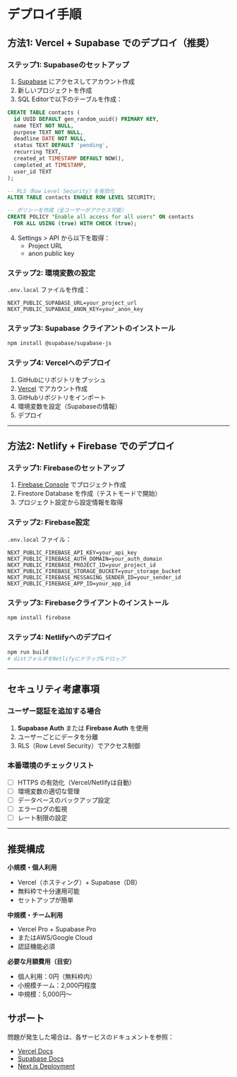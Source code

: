 # デプロイ手順

## 方法1: Vercel + Supabase でのデプロイ（推奨）

### ステップ1: Supabaseのセットアップ

1. [Supabase](https://supabase.com) にアクセスしてアカウント作成
2. 新しいプロジェクトを作成
3. SQL Editorで以下のテーブルを作成：

```sql
CREATE TABLE contacts (
  id UUID DEFAULT gen_random_uuid() PRIMARY KEY,
  name TEXT NOT NULL,
  purpose TEXT NOT NULL,
  deadline DATE NOT NULL,
  status TEXT DEFAULT 'pending',
  recurring TEXT,
  created_at TIMESTAMP DEFAULT NOW(),
  completed_at TIMESTAMP,
  user_id TEXT
);

-- RLS（Row Level Security）を有効化
ALTER TABLE contacts ENABLE ROW LEVEL SECURITY;

-- ポリシーを作成（全ユーザーがアクセス可能）
CREATE POLICY "Enable all access for all users" ON contacts
  FOR ALL USING (true) WITH CHECK (true);
```

4. Settings > API から以下を取得：
   - Project URL
   - anon public key

### ステップ2: 環境変数の設定

`.env.local` ファイルを作成：

```
NEXT_PUBLIC_SUPABASE_URL=your_project_url
NEXT_PUBLIC_SUPABASE_ANON_KEY=your_anon_key
```

### ステップ3: Supabase クライアントのインストール

```bash
npm install @supabase/supabase-js
```

### ステップ4: Vercelへのデプロイ

1. GitHubにリポジトリをプッシュ
2. [Vercel](https://vercel.com) でアカウント作成
3. GitHubリポジトリをインポート
4. 環境変数を設定（Supabaseの情報）
5. デプロイ

---

## 方法2: Netlify + Firebase でのデプロイ

### ステップ1: Firebaseのセットアップ

1. [Firebase Console](https://console.firebase.google.com) でプロジェクト作成
2. Firestore Database を作成（テストモードで開始）
3. プロジェクト設定から設定情報を取得

### ステップ2: Firebase設定

`.env.local` ファイル：

```
NEXT_PUBLIC_FIREBASE_API_KEY=your_api_key
NEXT_PUBLIC_FIREBASE_AUTH_DOMAIN=your_auth_domain
NEXT_PUBLIC_FIREBASE_PROJECT_ID=your_project_id
NEXT_PUBLIC_FIREBASE_STORAGE_BUCKET=your_storage_bucket
NEXT_PUBLIC_FIREBASE_MESSAGING_SENDER_ID=your_sender_id
NEXT_PUBLIC_FIREBASE_APP_ID=your_app_id
```

### ステップ3: Firebaseクライアントのインストール

```bash
npm install firebase
```

### ステップ4: Netlifyへのデプロイ

```bash
npm run build
# distフォルダをNetlifyにドラッグ&ドロップ
```

---

## セキュリティ考慮事項

### ユーザー認証を追加する場合

1. **Supabase Auth** または **Firebase Auth** を使用
2. ユーザーごとにデータを分離
3. RLS（Row Level Security）でアクセス制御

### 本番環境のチェックリスト

- [ ] HTTPS の有効化（Vercel/Netlifyは自動）
- [ ] 環境変数の適切な管理
- [ ] データベースのバックアップ設定
- [ ] エラーログの監視
- [ ] レート制限の設定

---

## 推奨構成

**小規模・個人利用**
- Vercel（ホスティング）+ Supabase（DB）
- 無料枠で十分運用可能
- セットアップが簡単

**中規模・チーム利用**
- Vercel Pro + Supabase Pro
- またはAWS/Google Cloud
- 認証機能必須

**必要な月額費用（目安）**
- 個人利用：0円（無料枠内）
- 小規模チーム：2,000円程度
- 中規模：5,000円〜

## サポート

問題が発生した場合は、各サービスのドキュメントを参照：
- [Vercel Docs](https://vercel.com/docs)
- [Supabase Docs](https://supabase.com/docs)
- [Next.js Deployment](https://nextjs.org/docs/deployment)
